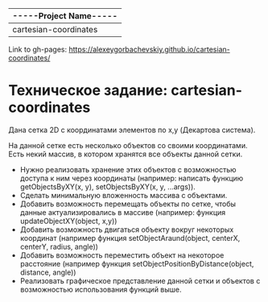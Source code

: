  |-----Project Name-----|
 |----------------------|
 | cartesian-coordinates|

Link to gh-pages: https://alexeygorbachevskiy.github.io/cartesian-coordinates/

# Техническое задание: cartesian-coordinates

Дана сетка 2D с координатами элементов по x,y (Декартова система).

На данной сетке есть несколько объектов со своими координатами. Есть некий массив, в котором хранятся все объекты данной сетки.

- Нужно реализовать хранение этих объектов с возможностью доступа к ним через координаты
(например: написать функцию getObjectsByXY(x, y), setObjectsByXY(x, y, ...args)).
- Сделать минимальную вложенность массива с объектами.
- Добавить возможность перемещать объекты по сетке, чтобы данные актуализировались в массиве
(например: функция updateObjectXY(object, x,y))
- Добавить возможность двигаться объекту вокруг некоторых координат
(например функция setObjectAraund(object, centerX, centerY, radius, angle))
- Добавить возможность переместить объект на некоторое расстояние
(например функция setObjectPositionByDistance(object, distance, angle))
- Реализовать графическое представление данной сетки и объектов с возможностью использования функций выше.